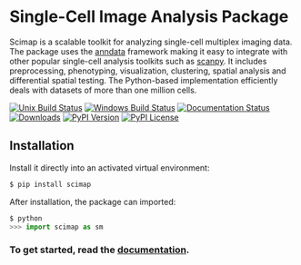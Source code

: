 # Single-Cell Image Analysis Package

Scimap is a scalable toolkit for analyzing single-cell multiplex imaging data. The package uses the [anndata](https://anndata.readthedocs.io/en/stable/anndata.AnnData.html) framework making it easy to integrate with other popular single-cell analysis toolkits such as [scanpy](https://scanpy.readthedocs.io/en/latest/#). It includes preprocessing, phenotyping, visualization, clustering, spatial analysis and differential spatial testing. The Python-based implementation efficiently deals with datasets of more than one million cells.


[![Unix Build Status](https://img.shields.io/travis/ajitjohnson/scimap/master.svg?label=unix)](https://travis-ci.org/ajitjohnson/scimap)
[![Windows Build Status](https://img.shields.io/appveyor/ci/ajitjohnson/scimap/master.svg?label=windows)](https://ci.appveyor.com/project/ajitjohnson/scimap)
[![Documentation Status](https://readthedocs.org/projects/scimap-doc/badge/?version=latest)](https://scimap-doc.readthedocs.io/en/latest/?badge=latest)
[![Downloads](https://pepy.tech/badge/scimap)](https://pepy.tech/project/scimap)
[![PyPI Version](https://img.shields.io/pypi/v/scimap.svg)](https://pypi.org/project/scimap)
[![PyPI License](https://img.shields.io/pypi/l/scimap.svg)](https://pypi.org/project/scimap)
<!--[![Scrutinizer Code Quality](https://img.shields.io/scrutinizer/g/ajitjohnson/scimap.svg)](https://scrutinizer-ci.com/g/ajitjohnson/scimap/?branch=master)-->
<!--[![Coverage Status](https://img.shields.io/coveralls/ajitjohnson/scimap/master.svg)](https://coveralls.io/r/ajitjohnson/scimap) -->

## Installation

Install it directly into an activated virtual environment:

```python
$ pip install scimap
```

After installation, the package can imported:

```python
$ python
>>> import scimap as sm
```

### To get started, read the [documentation](https://scimap-doc.readthedocs.io/en/latest/).
